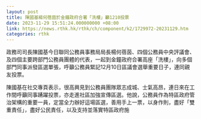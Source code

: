 ```yaml
---
layout: post
title: 陳國基楊何蓓茵於金鐘政府合署「洗樓」籲1210投票
date: 2023-11-29 15:51:24.000000000 +08:00
link: https://news.rthk.hk/rthk/ch/component/k2/1729972-20231129.htm
categories: rthk
---
```


政務司司長陳國基今日聯同公務員事務局局長楊何蓓茵、四個公務員中央評議會、及四個主要跨部門公務員團體的代表，一起到金鐘政府合署高座「洗樓」，向多個部門同事派發區選單張，呼籲公務員緊記12月10日區議會選舉重要日子，連同親友投票。

陳國基在社交專頁表示，很高興見到公務員團隊眾志成城、士氣高昂，連日來在工作間呼籲同事踴躍投票，亦走進社區加強宣傳區選。他說，公務員作為特區政府管治架構的重要一員，定當全力辦好這場區選，善用手上一票，以身作則，盡好「雙重責任」，盡好公民責任，以及支持並落實特區政府施

